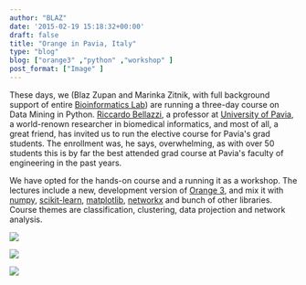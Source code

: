 ```yaml
---
author: "BLAZ"
date: '2015-02-19 15:18:32+00:00'
draft: false
title: "Orange in Pavia, Italy"
type: "blog"
blog: ["orange3" ,"python" ,"workshop" ]
post_format: ["Image" ]
---
```


These days, we (Blaz Zupan and Marinka Zitnik, with full background support of entire [Bioinformatics Lab](http://www.biolab.si/en/)) are running a three-day course on Data Mining in Python. [Riccardo Bellazzi](http://www.labmedinfo.org/people/bellazzi), a professor at [University of Pavia](http://www.unipv.eu/), a world-renown researcher in biomedical informatics, and most of all, a great friend, has invited us to run the elective course for Pavia's grad students. The enrollment was, he says, overwhelming, as with over 50 students this is by far the best attended grad course at Pavia's faculty of engineering in the past years.

We have opted for the hands-on course and a running it as a workshop. The lectures include a new, development version of [Orange 3](http://orange.biolab.si/orange3/), and mix it with [numpy](http://www.numpy.org), [scikit-learn](http://scikit-learn.org/stable/), [matplotlib](http://matplotlib.org), [networkx](https://networkx.github.io) and bunch of other libraries. Course themes are classification, clustering, data projection and network analysis.

![](/images/2015/02/pavia-group.jpg)

![](/images/2015/02/pavia-rail.jpg)

![](/images/2015/02/pavia-class.jpg)
